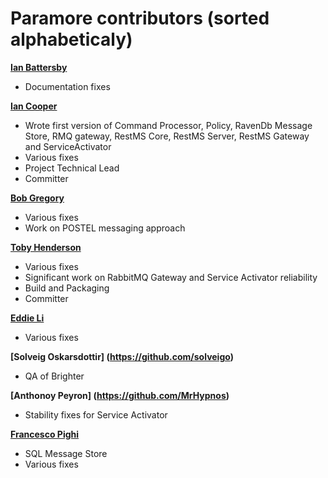 Paramore contributors (sorted alphabeticaly)
============================================

**[Ian Battersby](https://github.com/ianbattersby)**
* Documentation fixes

**[Ian Cooper](https://github.com/iancooper)**

  * Wrote first version of Command Processor, Policy, RavenDb Message Store, RMQ gateway, RestMS Core, RestMS Server, RestMS Gateway and ServiceActivator
  * Various fixes
  * Project Technical Lead
  * Committer
   
**[Bob Gregory](https://github.com/BobFromHuddle)**
  * Various fixes
  * Work on POSTEL messaging approach

**[Toby Henderson](https://github.com/holytshirt)**
  * Various fixes
  * Significant work on RabbitMQ Gateway and Service Activator reliability
  * Build and Packaging
  * Committer

**[Eddie Li](https://github.com/xiaodili)**

  * Various fixes  
   
**[Solveig Oskarsdottir] (https://github.com/solveigo)**
 * QA of Brighter
 
**[Anthonoy Peyron] (https://github.com/MrHypnos)**

 * Stability fixes for Service Activator

**[Francesco Pighi](https://github.com/fpighi)**

  * SQL Message Store
  * Various fixes

  
